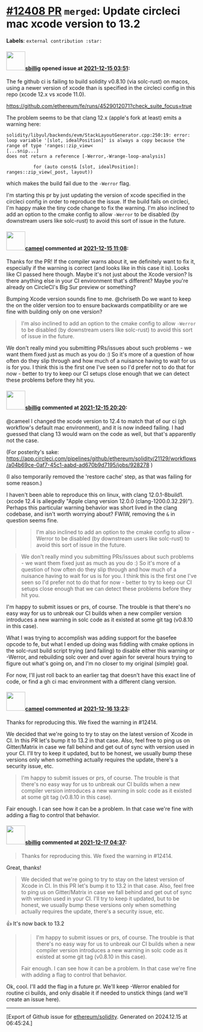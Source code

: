 # [\#12408 PR](https://github.com/ethereum/solidity/pull/12408) `merged`: Update circleci mac xcode version to 13.2
**Labels**: `external contribution :star:`


#### <img src="https://avatars.githubusercontent.com/u/50669?u=0c975e43eb404f36d4404079d95446c2a7877ce2&v=4" width="50">[sbillig](https://github.com/sbillig) opened issue at [2021-12-15 03:51](https://github.com/ethereum/solidity/pull/12408):

The fe github ci is failing to build solidity v0.8.10 (via solc-rust) on macos, using a newer version of xcode than is specified in the circleci config in this repo (xcode 12.x vs xcode 11.0).

https://github.com/ethereum/fe/runs/4529012071?check_suite_focus=true

The problem seems to be that clang 12.x (apple's fork at least) emits a warning here:
```
solidity/libyul/backends/evm/StackLayoutGenerator.cpp:250:19: error: loop variable '[slot, idealPosition]' is always a copy because the range of type 'ranges::zip_view<
[...snip...]
does not return a reference [-Werror,-Wrange-loop-analysis]

          for (auto const& [slot, idealPosition]: ranges::zip_view(_post, layout))
```

which makes the build fail due to the `-Werror` flag.

I'm starting this pr by just updating the version of xcode specified in the circleci config in order to reproduce the issue. If the build fails on circleci, I'm happy make the tiny code change to fix the warning. I'm also inclined to add an option to the cmake config to allow `-Werror` to be disabled (by downstream users like solc-rust) to avoid this sort of issue in the future.

#### <img src="https://avatars.githubusercontent.com/u/137030?v=4" width="50">[cameel](https://github.com/cameel) commented at [2021-12-15 11:08](https://github.com/ethereum/solidity/pull/12408#issuecomment-994683805):

Thanks for the PR! If the compiler warns about it, we definitely want to fix it, especially if the warning is correct (and looks like in this case it is). Looks like CI passed here though. Maybe it's not just about the Xcode version? Is there anything else in your CI environment that's different? Maybe you're already on CircleCI's Big Sur preview or something?

Bumping Xcode version sounds fine to me.
@chriseth Do we want to keep the on the older version too to ensure backwards compatibility or are we fine with building only on one version?

> I'm also inclined to add an option to the cmake config to allow `-Werror` to be disabled (by downstream users like solc-rust) to avoid this sort of issue in the future.

We don't really mind you submitting PRs/issues about such problems - we want them fixed just as much as you do :) So it's more of a question of how often do they slip through and how much of a nuisance having to wait for us is for you. I think this is the first one I've seen so I'd prefer not to do that for now - better to try to keep our CI setups close enough that we can detect these problems before they hit you.

#### <img src="https://avatars.githubusercontent.com/u/50669?u=0c975e43eb404f36d4404079d95446c2a7877ce2&v=4" width="50">[sbillig](https://github.com/sbillig) commented at [2021-12-15 20:20](https://github.com/ethereum/solidity/pull/12408#issuecomment-995183314):

@cameel I changed the xcode version to 12.4 to match that of our ci (gh workflow's default mac environment), and it is now indeed failing. I had guessed that clang 13 would warn on the code as well, but that's apparently not the case.

(For posterity's sake: https://app.circleci.com/pipelines/github/ethereum/solidity/21129/workflows/a04b69ce-0af7-45c1-aabd-ad670b9d7195/jobs/928278 )

(I also temporarily removed the 'restore cache' step, as that was failing for some reason.)

I haven't been able to reproduce this on linux, with clang 12.0.1-8build1. (xcode 12.4 is allegedly "Apple clang version 12.0.0 (clang-1200.0.32.29)"). Perhaps this particular warning behavior was short lived in the clang codebase, and isn't worth worrying about? FWIW, removing the `&` in question seems fine.

>> I'm also inclined to add an option to the cmake config to allow -Werror to be disabled (by downstream users like solc-rust) to avoid this sort of issue in the future.

> We don't really mind you submitting PRs/issues about such problems - we want them fixed just as much as you do :) So it's more of a question of how often do they slip through and how much of a nuisance having to wait for us is for you. I think this is the first one I've seen so I'd prefer not to do that for now - better to try to keep our CI setups close enough that we can detect these problems before they hit you.

I'm happy to submit issues or prs, of course. The trouble is that there's no easy way for us to unbreak our CI builds when a new compiler version introduces a new warning in solc code as it existed at some git tag (v0.8.10 in this case).

What I was trying to accomplish was adding support for the basefee opcode to fe, but what I ended up doing was fiddling with cmake options in the solc-rust build script trying (and failing) to disable either this warning or -Werror, and rebuilding solc over and over again for several hours trying to figure out what's going on, and I'm no closer to my original (simple) goal.

For now, I'll just roll back to an earlier tag that doesn't have this exact line of code, or find a gh ci mac environment with a different clang version.

#### <img src="https://avatars.githubusercontent.com/u/137030?v=4" width="50">[cameel](https://github.com/cameel) commented at [2021-12-16 13:23](https://github.com/ethereum/solidity/pull/12408#issuecomment-995813189):

Thanks for reproducing this. We fixed the warning in #12414.

We decided that we're going to try to stay on the latest version of Xcode in CI. In this PR let's bump it to 13.2 in that case. Also, feel free to ping us on Gitter/Matrix in case we fall behind and get out of sync with version used in your CI. I'll try to keep it updated, but to be honest, we usually bump these versions only when something actually requires the update, there's a security issue, etc.

> I'm happy to submit issues or prs, of course. The trouble is that there's no easy way for us to unbreak our CI builds when a new compiler version introduces a new warning in solc code as it existed at some git tag (v0.8.10 in this case).

Fair enough. I can see how it can be a problem. In that case we're fine with adding a flag to control that behavior.

#### <img src="https://avatars.githubusercontent.com/u/50669?u=0c975e43eb404f36d4404079d95446c2a7877ce2&v=4" width="50">[sbillig](https://github.com/sbillig) commented at [2021-12-17 04:37](https://github.com/ethereum/solidity/pull/12408#issuecomment-996431936):

> Thanks for reproducing this. We fixed the warning in #12414.

Great, thanks!

> We decided that we're going to try to stay on the latest version of Xcode in CI. In this PR let's bump it to 13.2 in that case. Also, feel free to ping us on Gitter/Matrix in case we fall behind and get out of sync with version used in your CI. I'll try to keep it updated, but to be honest, we usually bump these versions only when something actually requires the update, there's a security issue, etc.

:+1: It's now back to 13.2

> > I'm happy to submit issues or prs, of course. The trouble is that there's no easy way for us to unbreak our CI builds when a new compiler version introduces a new warning in solc code as it existed at some git tag (v0.8.10 in this case).
> 
> Fair enough. I can see how it can be a problem. In that case we're fine with adding a flag to control that behavior.

Ok, cool. I'll add the flag in a future pr. We'll keep -Werror enabled for routine ci builds, and only disable it if needed to unstick things (and we'll create an issue here).


-------------------------------------------------------------------------------



[Export of Github issue for [ethereum/solidity](https://github.com/ethereum/solidity). Generated on 2024.12.15 at 06:45:24.]
